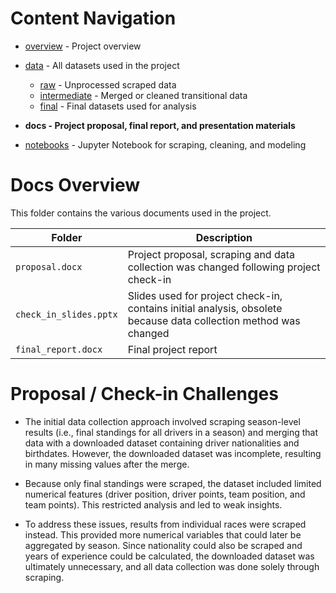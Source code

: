 # Content Navigation

- [overview](../README.md) - Project overview

- [data](../data/README.md) - All datasets used in the project
  - [raw](../data/raw/README.md) - Unprocessed scraped data
  - [intermediate](../data/intermediate/README.md) - Merged or cleaned transitional data
  - [final](../data/final/README.md) - Final datasets used for analysis
- **docs - Project proposal, final report, and presentation materials**
- [notebooks](../notebooks/README.md) - Jupyter Notebook for scraping, cleaning, and modeling

# Docs Overview

This folder contains the various documents used in the project.

| Folder                 | Description                                                                                                      |
| ---------------------- | ---------------------------------------------------------------------------------------------------------------- |
| `proposal.docx`        | Project proposal, scraping and data collection was changed following project check-in                            |
| `check_in_slides.pptx` | Slides used for project check-in, contains initial analysis, obsolete because data collection method was changed |
| `final_report.docx`    | Final project report                                                                                             |

# Proposal / Check-in Challenges

- The initial data collection approach involved scraping season-level results (i.e., final standings for all drivers in a season) and merging that data with a downloaded dataset containing driver nationalities and birthdates. However, the downloaded dataset was incomplete, resulting in many missing values after the merge.

- Because only final standings were scraped, the dataset included limited numerical features (driver position, driver points, team position, and team points). This restricted analysis and led to weak insights.

- To address these issues, results from individual races were scraped instead. This provided more numerical variables that could later be aggregated by season. Since nationality could also be scraped and years of experience could be calculated, the downloaded dataset was ultimately unnecessary, and all data collection was done solely through scraping.
